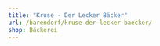 ```yaml
---
title: "Kruse - Der Lecker Bäcker"
url: /barendorf/kruse-der-lecker-baecker/
shop: Bäckerei
---
```

